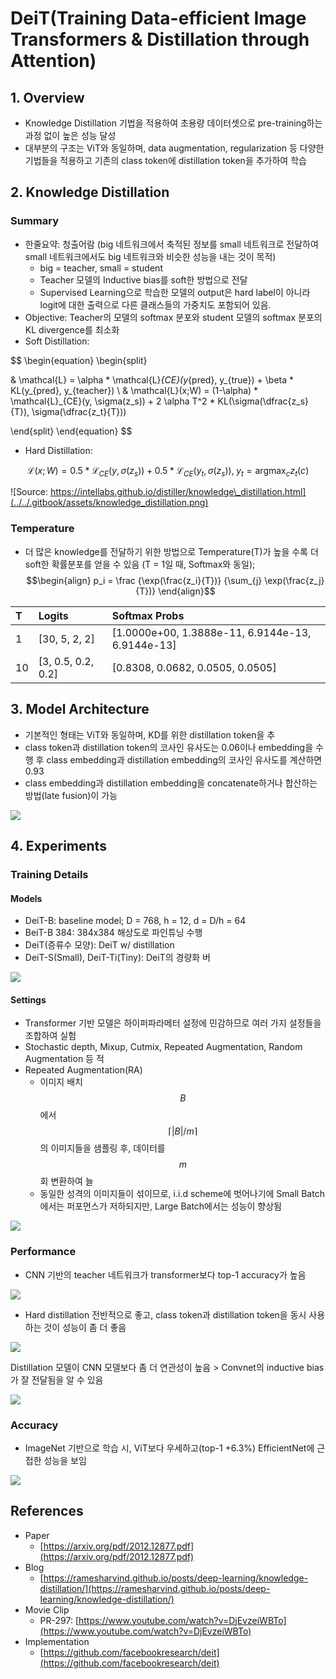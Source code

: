 # DeiT\(Training Data-efficient Image Transformers & Distillation through Attention\)

## 1. Overview

* Knowledge Distillation 기법을 적용하여 초용량 데이터셋으로 pre-training하는 과정 없이 높은 성능 달성
* 대부분의 구조는 ViT와 동일하며, data augmentation, regularization 등 다양한 기법들을 적용하고 기존의 class token에 distillation token을 추가하여 학습

## 2. Knowledge Distillation

### Summary

* 한줄요약: 청출어람 \(big 네트워크에서 축적된 정보를 small 네트워크로 전달하여 small 네트워크에서도 big 네트워크와 비슷한 성능을 내는 것이 목적\)
  * big = teacher, small = student
  * Teacher 모델의 Inductive bias를 soft한 방법으로 전달
  * Supervised Learning으로 학습한 모델의 output은 hard label이 아니라 logit에 대한 출력으로 다른 클래스들의 가중치도 포함되어 있음.
* Objective: Teacher의 모델의 softmax 분포와 student 모델의 softmax 분포의 KL divergence를 최소화
* Soft Distillation:

$$
\begin{equation}
\begin{split}

& \mathcal{L} = \alpha * \mathcal{L}_{CE}(y_{pred}, y_{true}) + \beta * KL(y_{pred}, y_{teacher}) \\
& \mathcal{L}(x;W) = (1-\alpha) * \mathcal{L}_{CE}(y, \sigma(z_s)) + 2 \alpha T^2 * KL(\sigma(\dfrac{z_s}{T}), \sigma(\dfrac{z_t}{T})) 

\end{split}
\end{equation}
$$

* Hard Distillation:

$$
\mathcal{L}(x;W) = 0.5 * \mathcal{L}_{CE}(y, \sigma(z_s)) + 0.5  * \mathcal{L}_{CE}(y_t, \sigma(z_s)),\; y_t = \text{argmax}_c z_t(c)
$$

![Source: https://intellabs.github.io/distiller/knowledge\_distillation.html](../../.gitbook/assets/knowledge_distillation.png)

### Temperature

* 더 많은 knowledge를 전달하기 위한 방법으로 Temperature\(T\)가 높을 수록 더 soft한 확률분포를 얻을 수 있음  \(T = 1일 때, Softmax와 동일\); $$\begin{align} p_i = \frac {\exp(\frac{z_i}{T})} {\sum_{j} \exp(\frac{z_j}{T})} \end{align}$$ 



| T | Logits | Softmax Probs |
| :--- | :--- | :--- |
| 1 | \[30, 5, 2, 2\] | \[1.0000e+00, 1.3888e-11, 6.9144e-13, 6.9144e-13\] |
| 10 | \[3, 0.5, 0.2, 0.2\] | \[0.8308, 0.0682, 0.0505, 0.0505\] |



## 3.  Model Architecture

* 기본적인 형태는 ViT와 동일하며, KD를 위한 distillation token을 추
* class token과 distillation token의 코사인 유사도는 0.06이나 embedding을 수행 후 class embedding과  distillation embedding의 코사인 유사도를 계산하면 0.93
* class embedding과 distillation embedding을 concatenate하거나 합산하는 방법\(late fusion\)이 가능



![](../../.gitbook/assets/deit-model.png)

## 4. Experiments

### Training Details

#### Models

* DeiT-B: baseline model; D = 768, h = 12, d = D/h = 64
* BeiT-B 384: 384x384 해상도로 파인튜닝 수행
* DeiT\(증류수 모양\): DeiT w/ distillation
* DeiT-S\(Small\), DeiT-Ti\(Tiny\): DeiT의 경량화 버

![](../../.gitbook/assets/deit-experiment1.png)

#### Settings

* Transformer 기반 모델은 하이퍼파라메터 설정에 민감하므로 여러 가지 설정들을 조합하여 실험
* Stochastic depth, Mixup, Cutmix, Repeated Augmentation, Random Augmentation 등 적
* Repeated Augmentation\(RA\)
  * 이미지 배치 $$B$$에서 $$\lceil |B|/m\rceil$$의 이미지들을 샘플링 후, 데이터를 $$m$$회 변환하여 늘
  * 동일한 성격의 이미지들이 섞이므로, i.i.d scheme에 벗어나기에 Small Batch에서는 퍼포먼스가 저하되지만, Large Batch에서는 성능이 향상됨

![](../../.gitbook/assets/deit-hp%20%281%29.png)

### Performance

* CNN 기반의 teacher 네트워크가 transformer보다 top-1 accuracy가 높음

![](../../.gitbook/assets/deit-experiment2.png)

* Hard distillation 전반적으로 좋고, class token과 distillation token을 동시 사용하는 것이 성능이 좀 더 좋음

![](../../.gitbook/assets/deit-experiment3%20%281%29.png)

Distillation 모델이 CNN 모델보다 좀 더 연관성이 높음 &gt; Convnet의 inductive bias가 잘 전달됨을 알 수 있음

![](../../.gitbook/assets/deit-experiment4.png)

### Accuracy

* ImageNet 기반으로 학습 시, ViT보다 우세하고\(top-1 +6.3%\) EfficientNet에 근접한 성능을 보임

![](../../.gitbook/assets/deit-experiment5.png)

## References

* Paper
  * [https://arxiv.org/pdf/2012.12877.pdf](https://arxiv.org/pdf/2012.12877.pdf)
* Blog
  * [https://ramesharvind.github.io/posts/deep-learning/knowledge-distillation/](https://ramesharvind.github.io/posts/deep-learning/knowledge-distillation/)
* Movie Clip
  * PR-297: [https://www.youtube.com/watch?v=DjEvzeiWBTo](https://www.youtube.com/watch?v=DjEvzeiWBTo)
* Implementation
  * [https://github.com/facebookresearch/deit](https://github.com/facebookresearch/deit)
